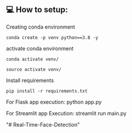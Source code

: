 

## 💻 How to setup:


Creating conda environment
```
conda create -p venv python==3.8 -y
```

activate conda environment
```
conda activate venv/

source activate venv/
```

Install requirements
```
pip install -r requirements.txt
```

For Flask app execution: 
python app.py

For Streamlit app Execution:
streamlit run main.py

"# Real-Time-Face-Detection" 
